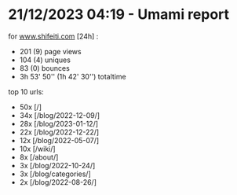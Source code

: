 # 21/12/2023 04:19 - Umami report
for www.shifeiti.com [24h] :

 - 201 (9) page views
 - 104 (4) uniques
 - 83 (0) bounces
 - 3h 53' 50'' (1h 42' 30'') totaltime


top 10 urls:
 - 50x [/]
 - 34x [/blog/2022-12-09/]
 - 28x [/blog/2023-01-12/]
 - 22x [/blog/2022-12-22/]
 - 12x [/blog/2022-05-07/]
 - 10x [/wiki/]
 - 8x [/about/]
 - 3x [/blog/2022-10-24/]
 - 3x [/blog/categories/]
 - 2x [/blog/2022-08-26/]


